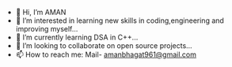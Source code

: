 - 👋 Hi, I’m AMAN
- 👀 I’m interested in learning new skills in coding,engineering and improving myself...
- 🌱 I’m currently learning DSA in C++...
- 💞️ I’m looking to collaborate on open source projects...
- 📫 How to reach me: Mail- amanbhagat961@gmail.com
                     

<!---
amanbhagat961/amanbhagat961 is a ✨ special ✨ repository because its `README.md` (this file) appears on your GitHub profile.
You can click the Preview link to take a look at your changes.
--->
